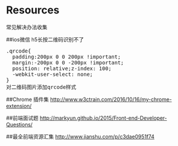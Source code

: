 # Resources
常见解决办法收集

##ios微信 h5长按二维码识别不了

<pre>
.qrcode{
  padding:200px 0 0 200px !important;
  margin:-200px 0 0 -200px !important;
  position: relative;z-index: 100;
  -webkit-user-select: none;
}
对二维码图片添加qrcode样式
</pre>

##Chrome 插件集
http://www.w3ctrain.com/2016/10/16/my-chrome-extension/

##前端面试题
http://markyun.github.io/2015/Front-end-Developer-Questions/

##最全前端资源汇集
http://www.jianshu.com/p/c3dae0951f74
